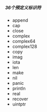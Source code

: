 ##### 36个预定义标识符
- append
- cap
- close
- complex
- complex64
- complex128
- copy
- imag
- iota
- len
- make
- nil
- panic
- println
- real
- recover
- uintptr
